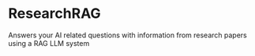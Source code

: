 # ResearchRAG
Answers your AI related questions with information from research papers using a RAG LLM system
